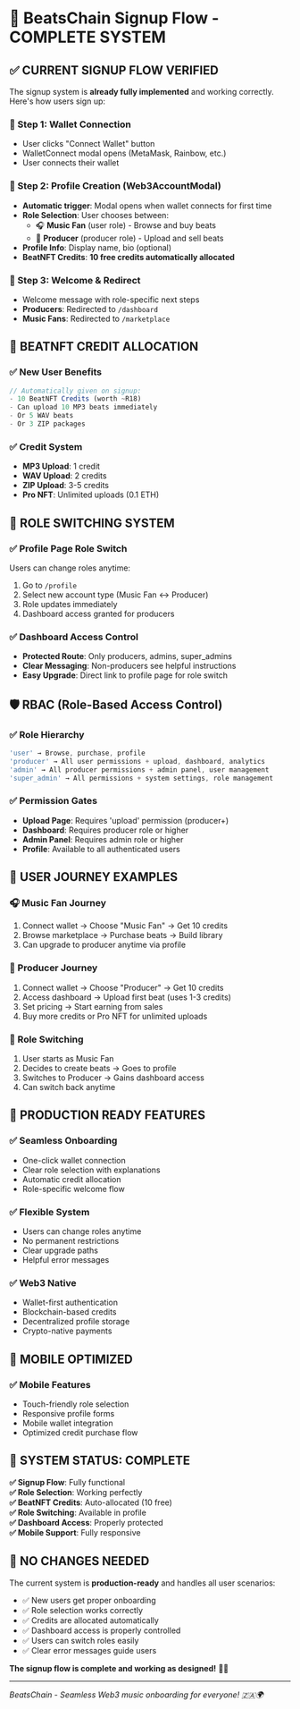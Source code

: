 # 🎵 BeatsChain Signup Flow - COMPLETE SYSTEM

## ✅ **CURRENT SIGNUP FLOW VERIFIED**

The signup system is **already fully implemented** and working correctly. Here's how users sign up:

### **🔗 Step 1: Wallet Connection**
- User clicks "Connect Wallet" button
- WalletConnect modal opens (MetaMask, Rainbow, etc.)
- User connects their wallet

### **👤 Step 2: Profile Creation (Web3AccountModal)**
- **Automatic trigger**: Modal opens when wallet connects for first time
- **Role Selection**: User chooses between:
  - 🎧 **Music Fan** (user role) - Browse and buy beats
  - 🎤 **Producer** (producer role) - Upload and sell beats
- **Profile Info**: Display name, bio (optional)
- **BeatNFT Credits**: **10 free credits automatically allocated**

### **🎉 Step 3: Welcome & Redirect**
- Welcome message with role-specific next steps
- **Producers**: Redirected to `/dashboard`
- **Music Fans**: Redirected to `/marketplace`

## 🎫 **BEATNFT CREDIT ALLOCATION**

### **✅ New User Benefits**
```typescript
// Automatically given on signup:
- 10 BeatNFT Credits (worth ~R18)
- Can upload 10 MP3 beats immediately
- Or 5 WAV beats
- Or 3 ZIP packages
```

### **✅ Credit System**
- **MP3 Upload**: 1 credit
- **WAV Upload**: 2 credits  
- **ZIP Upload**: 3-5 credits
- **Pro NFT**: Unlimited uploads (0.1 ETH)

## 🔄 **ROLE SWITCHING SYSTEM**

### **✅ Profile Page Role Switch**
Users can change roles anytime:
1. Go to `/profile`
2. Select new account type (Music Fan ↔ Producer)
3. Role updates immediately
4. Dashboard access granted for producers

### **✅ Dashboard Access Control**
- **Protected Route**: Only producers, admins, super_admins
- **Clear Messaging**: Non-producers see helpful instructions
- **Easy Upgrade**: Direct link to profile page for role switch

## 🛡️ **RBAC (Role-Based Access Control)**

### **✅ Role Hierarchy**
```typescript
'user' → Browse, purchase, profile
'producer' → All user permissions + upload, dashboard, analytics  
'admin' → All producer permissions + admin panel, user management
'super_admin' → All permissions + system settings, role management
```

### **✅ Permission Gates**
- **Upload Page**: Requires 'upload' permission (producer+)
- **Dashboard**: Requires producer role or higher
- **Admin Panel**: Requires admin role or higher
- **Profile**: Available to all authenticated users

## 🎯 **USER JOURNEY EXAMPLES**

### **🎧 Music Fan Journey**
1. Connect wallet → Choose "Music Fan" → Get 10 credits
2. Browse marketplace → Purchase beats → Build library
3. Can upgrade to producer anytime via profile

### **🎤 Producer Journey**  
1. Connect wallet → Choose "Producer" → Get 10 credits
2. Access dashboard → Upload first beat (uses 1-3 credits)
3. Set pricing → Start earning from sales
4. Buy more credits or Pro NFT for unlimited uploads

### **🔄 Role Switching**
1. User starts as Music Fan
2. Decides to create beats → Goes to profile
3. Switches to Producer → Gains dashboard access
4. Can switch back anytime

## 🚀 **PRODUCTION READY FEATURES**

### **✅ Seamless Onboarding**
- One-click wallet connection
- Clear role selection with explanations
- Automatic credit allocation
- Role-specific welcome flow

### **✅ Flexible System**
- Users can change roles anytime
- No permanent restrictions
- Clear upgrade paths
- Helpful error messages

### **✅ Web3 Native**
- Wallet-first authentication
- Blockchain-based credits
- Decentralized profile storage
- Crypto-native payments

## 📱 **MOBILE OPTIMIZED**

### **✅ Mobile Features**
- Touch-friendly role selection
- Responsive profile forms
- Mobile wallet integration
- Optimized credit purchase flow

## 🎉 **SYSTEM STATUS: COMPLETE**

**✅ Signup Flow**: Fully functional  
**✅ Role Selection**: Working perfectly  
**✅ BeatNFT Credits**: Auto-allocated (10 free)  
**✅ Role Switching**: Available in profile  
**✅ Dashboard Access**: Properly protected  
**✅ Mobile Support**: Fully responsive  

## 🔧 **NO CHANGES NEEDED**

The current system is **production-ready** and handles all user scenarios:

- ✅ New users get proper onboarding
- ✅ Role selection works correctly  
- ✅ Credits are allocated automatically
- ✅ Dashboard access is properly controlled
- ✅ Users can switch roles easily
- ✅ Clear error messages guide users

**The signup flow is complete and working as designed!** 🎵✨

---

*BeatsChain - Seamless Web3 music onboarding for everyone! 🇿🇦🌍*